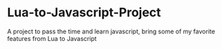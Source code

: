 # Lua-to-Javascript-Project
A project to pass the time and learn javascript, bring some of my favorite features from Lua to Javascript
